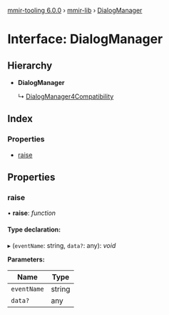 [mmir-tooling 6.0.0](../README.md) › [mmir-lib](../modules/mmir_lib.md) › [DialogManager](mmir_lib.dialogmanager.md)

# Interface: DialogManager

## Hierarchy

* **DialogManager**

  ↳ [DialogManager4Compatibility](mmir_lib.dialogmanager4compatibility.md)

## Index

### Properties

* [raise](mmir_lib.dialogmanager.md#raise)

## Properties

###  raise

• **raise**: *function*

#### Type declaration:

▸ (`eventName`: string, `data?`: any): *void*

**Parameters:**

Name | Type |
------ | ------ |
`eventName` | string |
`data?` | any |
